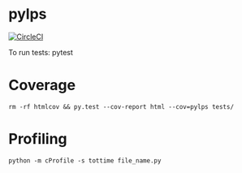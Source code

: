 # pylps
[![CircleCI](https://circleci.com/gh/astraldawn/pylps.svg?style=shield)](https://circleci.com/gh/astraldawn/pylps)

To run tests: pytest

# Coverage
```rm -rf htmlcov && py.test --cov-report html --cov=pylps tests/```

# Profiling
```python -m cProfile -s tottime file_name.py```